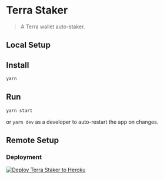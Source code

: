 # Terra Staker

> A Terra wallet auto-staker.

## Local Setup

## Install

```sh
yarn
```

## Run

```sh
yarn start
```

or `yarn dev` as a developer to auto-restart the app on changes.

## Remote Setup

### Deployment

[![Deploy Terra Staker to Heroku](https://www.herokucdn.com/deploy/button.svg)](https://www.heroku.com/deploy/?template=https://github.com/ivangabriele/terra-staker)
